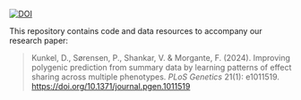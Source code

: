 [![DOI](https://zenodo.org/badge/630613174.svg)](https://zenodo.org/badge/latestdoi/630613174)

This repository contains code and data resources to accompany our research paper:

> Kunkel, D., Sørensen, P., Shankar, V. & Morgante, F. (2024).
> Improving polygenic prediction from summary data by learning patterns of effect
> sharing across multiple phenotypes. *PLoS Genetics* 21(1): e1011519.
> https://doi.org/10.1371/journal.pgen.1011519
